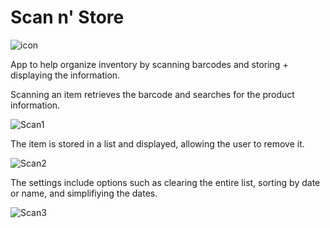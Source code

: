 # Scan n' Store

![icon](https://user-images.githubusercontent.com/51424788/155808602-4e5cc8d3-e859-4bb0-815f-2714b23737ec.png)

App to help organize inventory by scanning barcodes and storing + displaying the information.

Scanning an item retrieves the barcode and searches for the product information.

![Scan1](https://user-images.githubusercontent.com/51424788/155809179-25cc22df-4e4b-4b18-aa9a-7c42f9c7b798.jpg)

The item is stored in a list and displayed, allowing the user to remove it.

![Scan2](https://user-images.githubusercontent.com/51424788/155809194-e6970ded-b68e-4d12-860b-43b7e0655220.jpg)

The settings include options such as clearing the entire list, sorting by date or name, and simplifiying the dates.

![Scan3](https://user-images.githubusercontent.com/51424788/155809205-34e28e34-570f-470f-91df-6b5ce8fa34fa.jpg)
